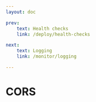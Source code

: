 ```yaml
---
layout: doc

prev:
    text: Health checks
    link: /deploy/health-checks

next:
    text: Logging
    link: /monitor/logging

---
```


# CORS
